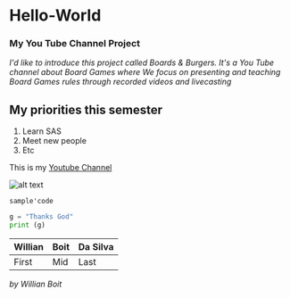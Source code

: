 # Hello-World

### My You Tube Channel Project

*I'd like to introduce this project called Boards & Burgers. It's a You Tube channel about Board Games where We focus on presenting and teaching  Board Games rules through recorded videos and livecasting*

## My priorities this semester

1. Learn SAS 
2. Meet new people
3. Etc

This is my [Youtube Channel](https://www.youtube.com/c/BoardsBurgers) 

![alt text](https://ludopedia-postagem.nyc3.cdn.digitaloceanspaces.com/999b5_uu308y.png)

`sample'code`

```python
g = "Thanks God"
print (g)
```

|Willian|Boit|Da Silva|
|-------|----|--------|
|First|Mid|Last|



*by Willian Boit*


